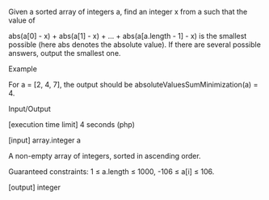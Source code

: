 Given a sorted array of integers a, find an integer x from a such that the value of

abs(a[0] - x) + abs(a[1] - x) + ... + abs(a[a.length - 1] - x)
is the smallest possible (here abs denotes the absolute value).
If there are several possible answers, output the smallest one.

Example

For a = [2, 4, 7], the output should be
absoluteValuesSumMinimization(a) = 4.

Input/Output

[execution time limit] 4 seconds (php)

[input] array.integer a

A non-empty array of integers, sorted in ascending order.

Guaranteed constraints:
1 ≤ a.length ≤ 1000,
-106 ≤ a[i] ≤ 106.

[output] integer
